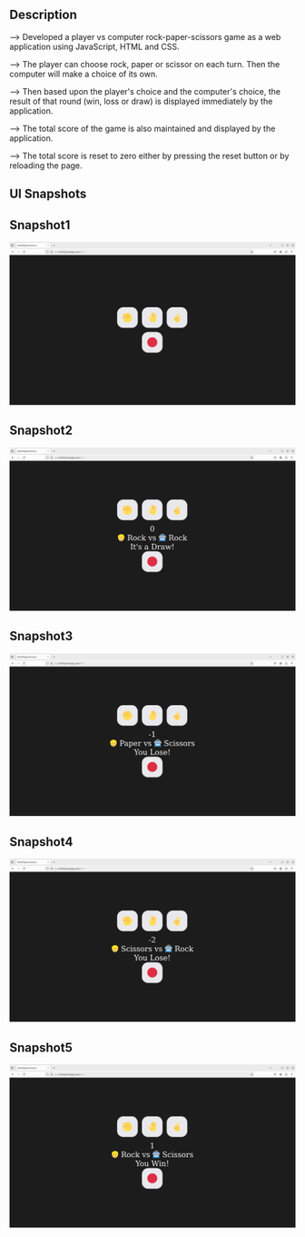 ## Description

--> Developed a player vs computer rock-paper-scissors game as a web application using JavaScript, HTML and CSS.

--> The player can choose rock, paper or scissor on each turn. Then the computer will make a choice of its own.

--> Then based upon the player's choice and the computer's choice, the result of that round (win, loss or draw) is displayed immediately by the application.

--> The total score of the game is also maintained and displayed by the application.

--> The total score is reset to zero either by pressing the reset button or by reloading the page.

## UI Snapshots
## Snapshot1
![image](snapshots/Snapshot1.png)
## Snapshot2
![image](snapshots/Snapshot2.png)
## Snapshot3
![image](snapshots/Snapshot3.png)
## Snapshot4
![image](snapshots/Snapshot4.png)
## Snapshot5
![image](snapshots/Snapshot5.png)
